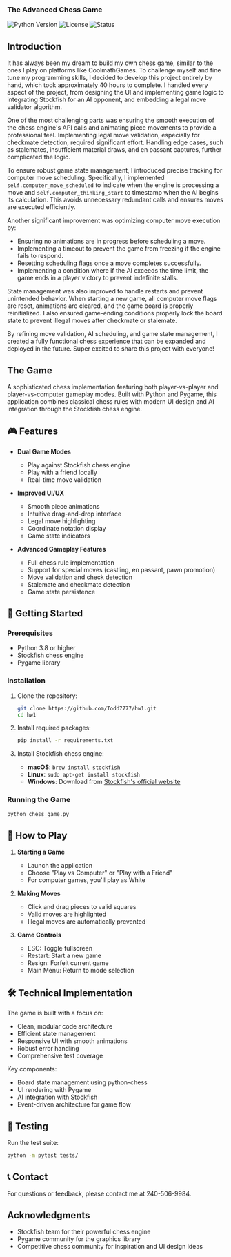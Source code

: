 ### The Advanced Chess Game

![Python Version](https://img.shields.io/badge/python-3.8%2B-blue)
![License](https://img.shields.io/badge/license-MIT-green)
![Status](https://img.shields.io/badge/status-stable-brightgreen)

## Introduction

It has always been my dream to build my own chess game, similar to the ones I play on platforms like CoolmathGames. To challenge myself and fine tune my programming skills, I decided to develop this project entirely by hand, which took approximately 40 hours to complete. I handled every aspect of the project, from designing the UI and implementing game logic to integrating Stockfish for an AI opponent, and embedding a legal move validator algorithm.

One of the most challenging parts was ensuring the smooth execution of the chess engine's API calls and animating piece movements to provide a professional feel. Implementing legal move validation, especially for checkmate detection, required significant effort. Handling edge cases, such as stalemates, insufficient material draws, and en passant captures, further complicated the logic.

To ensure robust game state management, I introduced precise tracking for computer move scheduling. Specifically, I implemented `self.computer_move_scheduled` to indicate when the engine is processing a move and `self.computer_thinking_start` to timestamp when the AI begins its calculation. This avoids unnecessary redundant calls and ensures moves are executed efficiently.

Another significant improvement was optimizing computer move execution by:
- Ensuring no animations are in progress before scheduling a move.
- Implementing a timeout to prevent the game from freezing if the engine fails to respond.
- Resetting scheduling flags once a move completes successfully.
- Implementing a condition where if the AI exceeds the time limit, the game ends in a player victory to prevent indefinite stalls.

State management was also improved to handle restarts and prevent unintended behavior. When starting a new game, all computer move flags are reset, animations are cleared, and the game board is properly reinitialized. I also ensured game-ending conditions properly lock the board state to prevent illegal moves after checkmate or stalemate.

By refining move validation, AI scheduling, and game state management, I created a fully functional chess experience that can be expanded and deployed in the future. Super excited to share this project with everyone!

## The Game

A sophisticated chess implementation featuring both player-vs-player and player-vs-computer gameplay modes. Built with Python and Pygame, this application combines classical chess rules with modern UI design and AI integration through the Stockfish chess engine.

## 🎮 Features

- **Dual Game Modes**
  - Play against Stockfish chess engine
  - Play with a friend locally
  - Real-time move validation

- **Improved UI/UX**
  - Smooth piece animations
  - Intuitive drag-and-drop interface
  - Legal move highlighting
  - Coordinate notation display
  - Game state indicators

- **Advanced Gameplay Features**
  - Full chess rule implementation
  - Support for special moves (castling, en passant, pawn promotion)
  - Move validation and check detection
  - Stalemate and checkmate detection
  - Game state persistence

## 🚀 Getting Started

### Prerequisites

- Python 3.8 or higher
- Stockfish chess engine
- Pygame library

### Installation

1. Clone the repository:
   ```bash
   git clone https://github.com/Todd7777/hw1.git
   cd hw1
   ```

2. Install required packages:
   ```bash
   pip install -r requirements.txt
   ```

3. Install Stockfish chess engine:
   - **macOS**: `brew install stockfish`
   - **Linux**: `sudo apt-get install stockfish`
   - **Windows**: Download from [Stockfish's official website](https://stockfishchess.org/download/)

### Running the Game

```bash
python chess_game.py
```

## 🎯 How to Play

1. **Starting a Game**
   - Launch the application
   - Choose "Play vs Computer" or "Play with a Friend"
   - For computer games, you'll play as White

2. **Making Moves**
   - Click and drag pieces to valid squares
   - Valid moves are highlighted
   - Illegal moves are automatically prevented

3. **Game Controls**
   - ESC: Toggle fullscreen
   - Restart: Start a new game
   - Resign: Forfeit current game
   - Main Menu: Return to mode selection

## 🛠️ Technical Implementation

The game is built with a focus on:
- Clean, modular code architecture
- Efficient state management
- Responsive UI with smooth animations
- Robust error handling
- Comprehensive test coverage

Key components:
- Board state management using python-chess
- UI rendering with Pygame
- AI integration with Stockfish
- Event-driven architecture for game flow

## 🧪 Testing

Run the test suite:
```bash
python -m pytest tests/
```

## 📞 Contact

For questions or feedback, please contact me at 240-506-9984.

## Acknowledgments

- Stockfish team for their powerful chess engine
- Pygame community for the graphics library
- Competitive chess community for inspiration and UI design ideas
